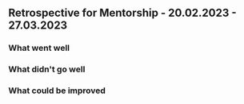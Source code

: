 ## Retrospective for Mentorship - 20.02.2023 - 27.03.2023

### What went well

### What didn't go well

### What could be improved